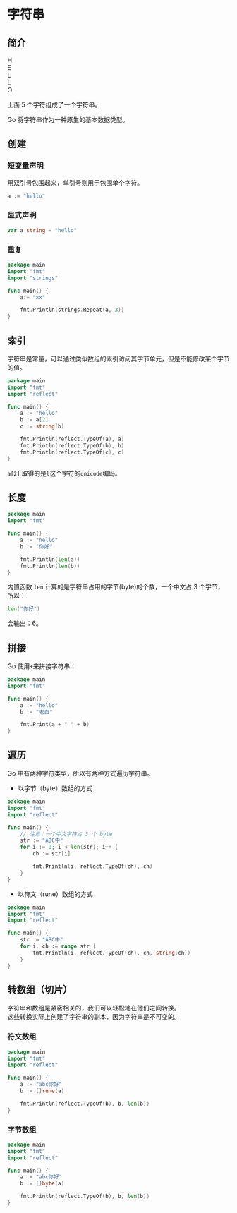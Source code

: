 # 字符串

## 简介

<div class="flex justify-start gap-1">
  <div class="brick w-8 h-8">H</div>
  <div class="brick w-8 h-8">E</div>
  <div class="brick w-8 h-8">L</div>
  <div class="brick w-8 h-8">L</div>
  <div class="brick w-8 h-8">O</div>
</div>

上面 5 个字符组成了一个字符串。

Go 将字符串作为一种原生的基本数据类型。

## 创建

### 短变量声明

用双引号包围起来，单引号则用于包围单个字符。

```go
a := "hello"
```

### 显式声明

```go
var a string = "hello"
```

### 重复

<div class="run"></div>

```go
package main
import "fmt"
import "strings"

func main() {
    a:= "xx"

    fmt.Println(strings.Repeat(a, 3))
}
```

## 索引

字符串是常量，可以通过类似数组的索引访问其字节单元，但是不能修改某个字节的值。

<div class="run"></div>

```go
package main
import "fmt"
import "reflect"

func main() {
    a := "hello"
    b := a[2]
    c := string(b)

    fmt.Println(reflect.TypeOf(a), a)
    fmt.Println(reflect.TypeOf(b), b)
    fmt.Println(reflect.TypeOf(c), c)
}
```

`a[2]` 取得的是`l`这个字符的`unicode`编码。

## 长度

<div class="run"></div>

```go
package main
import "fmt"

func main() {
    a := "hello"
    b := "你好"

    fmt.Println(len(a))
    fmt.Println(len(b))
}
```

内置函数 `len` 计算的是字符串占用的字节(byte)的个数，一个中文占 3 个字节，所以：

```go
len("你好")
```

会输出：6。

## 拼接

Go 使用`+`来拼接字符串：

<div class="run"></div>

```go
package main
import "fmt"

func main() {
    a := "hello"
    b := "老白"

    fmt.Print(a + " " + b)
}
```

## 遍历

Go 中有两种字符类型，所以有两种方式遍历字符串。

- 以字节（byte）数组的方式

<div class="run"></div>

```go
package main
import "fmt"
import "reflect"

func main() {
    // 注意：一个中文字符占 3 个 byte
    str := "ABC中"
    for i := 0; i < len(str); i++ {
        ch := str[i]

        fmt.Println(i, reflect.TypeOf(ch), ch)
    }
}
```

- 以符文（rune）数组的方式

<div class="run"></div>

```go
package main
import "fmt"
import "reflect"

func main() {
    str := "ABC中"
    for i, ch := range str {
        fmt.Println(i, reflect.TypeOf(ch), ch, string(ch))
    }
}
```

## 转数组（切片）

字符串和数组是紧密相关的，我们可以轻松地在他们之间转换。  
这些转换实际上创建了字符串的副本，因为字符串是不可变的。

### 符文数组

<div class="run"></div>

```go
package main
import "fmt"
import "reflect"

func main() {
    a := "abc你好"
    b := []rune(a)

    fmt.Println(reflect.TypeOf(b), b, len(b))
}
```

### 字节数组

<div class="run"></div>

```go
package main
import "fmt"
import "reflect"

func main() {
    a := "abc你好"
    b := []byte(a)

    fmt.Println(reflect.TypeOf(b), b, len(b))
}
```
